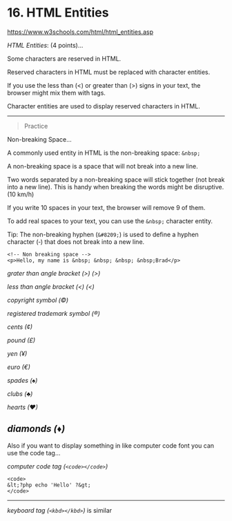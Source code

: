 # 16. HTML Entities

https://www.w3schools.com/html/html_entities.asp

_HTML Entities_: (4 points)...

Some characters are reserved in HTML.

Reserved characters in HTML must be replaced with character entities.

If you use the less than (<) or greater than (>) signs in your text, the browser might mix them with tags.

Character entities are used to display reserved characters in HTML.

---

> Practice

Non-breaking Space...

A commonly used entity in HTML is the non-breaking space: `&nbsp;`

A non-breaking space is a space that will not break into a new line.

Two words separated by a non-breaking space will stick together (not break into a new line). This is handy when breaking the words might be disruptive. (10 km/h)

If you write 10 spaces in your text, the browser will remove 9 of them.

To add real spaces to your text, you can use the `&nbsp;` character entity.

Tip: The non-breaking hyphen (`&#8209;`) is used to define a hyphen character (‑) that does not break into a new line.

```
<!-- Non breaking space -->
<p>Hello, my name is &nbsp; &nbsp; &nbsp; &nbsp;Brad</p>
```

_grater than angle bracket (&gt;) (&#62;)_

_less than angle bracket (&lt;) (&#60;)_

_copyright symbol (&copy;)_

_registered trademark symbol (&reg;)_

_cents (&cent;)_

_pound (&pound;)_

_yen (&yen;)_

_euro (&euro;)_

_spades (&spades;)_

_clubs (&clubs;)_

_hearts (&hearts;)_

## _diamonds (&diams;)_

Also if you want to display something in like computer code font you can use the code tag...

_computer code tag (`<code></code>`)_

```
<code>
&lt;?php echo 'Hello' ?&gt;
</code>
```

---

_keyboard tag (`<kbd></kbd>`)_ is similar
